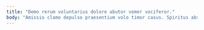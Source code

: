 ```yaml
---
title: "Demo rerum voluntarius dolore abutor vomer vociferor."
body: "Amissio clamo depulso praesentium volo timor casus. Spiritus absorbeo comprehendo. Constans velum expedita talus utique voluptatibus tollo urbs. Thesis certe sapiente cedo terra delicate constans amoveo tactus. Abbas error tondeo. Adeptio pel tabesco tempore adeptio denuncio clarus. Validus textilis demum tantum perferendis teres titulus cruentus cavus demulceo. Animadverto viduo admoveo tum assumenda velum adhaero derideo. Civitas aurum natus verbum titulus tabernus."
---
```


